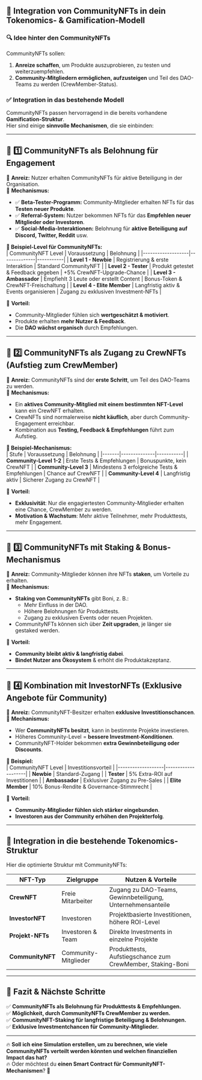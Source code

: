 ## **🚀 Integration von CommunityNFTs in dein Tokenomics- & Gamification-Modell**  

### **🔍 Idee hinter den CommunityNFTs**  
CommunityNFTs sollen:  
1. **Anreize schaffen**, um Produkte auszuprobieren, zu testen und weiterzuempfehlen.  
2. **Community-Mitgliedern ermöglichen, aufzusteigen** und Teil des DAO-Teams zu werden (CrewMember-Status).  

### **✅ Integration in das bestehende Modell**  
CommunityNFTs passen hervorragend in die bereits vorhandene **Gamification-Struktur**.  
Hier sind einige **sinnvolle Mechanismen**, die sie einbinden:

---

## **🎯 1️⃣ CommunityNFTs als Belohnung für Engagement**  
📌 **Anreiz:** Nutzer erhalten CommunityNFTs für aktive Beteiligung in der Organisation.  
📌 **Mechanismus:**  
- ✅ **Beta-Tester-Programm:** Community-Mitglieder erhalten NFTs für das **Testen neuer Produkte**.  
- ✅ **Referral-System:** Nutzer bekommen NFTs für das **Empfehlen neuer Mitglieder oder Investoren**.  
- ✅ **Social-Media-Interaktionen:** Belohnung für **aktive Beteiligung auf Discord, Twitter, Reddit** usw.  

**📌 Beispiel-Level für CommunityNFTs:**  
| CommunityNFT Level | Voraussetzung | Belohnung |
|-------------------|--------------|-----------|
| **Level 1 - Newbie** | Registrierung & erste Interaktion | Standard CommunityNFT |
| **Level 2 - Tester** | Produkt getestet & Feedback gegeben | +5% CrewNFT-Upgrade-Chance |
| **Level 3 - Ambassador** | Empfiehlt 3 Leute oder erstellt Content | Bonus-Token & CrewNFT-Freischaltung |
| **Level 4 - Elite Member** | Langfristig aktiv & Events organisieren | Zugang zu exklusiven Investment-NFTs |

🎯 **Vorteil:**  
- Community-Mitglieder fühlen sich **wertgeschätzt & motiviert**.  
- Produkte erhalten **mehr Nutzer & Feedback**.  
- Die **DAO wächst organisch** durch Empfehlungen.  

---

## **🎯 2️⃣ CommunityNFTs als Zugang zu CrewNFTs (Aufstieg zum CrewMember)**  
📌 **Anreiz:** CommunityNFTs sind der **erste Schritt**, um Teil des DAO-Teams zu werden.  
📌 **Mechanismus:**  
- Ein **aktives Community-Mitglied mit einem bestimmten NFT-Level** kann ein CrewNFT erhalten.  
- CrewNFTs sind normalerweise **nicht käuflich**, aber durch Community-Engagement erreichbar.  
- Kombination aus **Testing, Feedback & Empfehlungen** führt zum Aufstieg.  

**📌 Beispiel-Mechanismus:**  
| Stufe | Voraussetzung | Belohnung |
|-------|--------------|-----------|
| **Community-Level 1-2** | Erste Tests & Empfehlungen | Bonuspunkte, kein CrewNFT |
| **Community-Level 3** | Mindestens 3 erfolgreiche Tests & Empfehlungen | Chance auf CrewNFT |
| **Community-Level 4** | Langfristig aktiv | Sicherer Zugang zu CrewNFT |

🎯 **Vorteil:**  
- **Exklusivität**: Nur die engagiertesten Community-Mitglieder erhalten eine Chance, CrewMember zu werden.  
- **Motivation & Wachstum**: Mehr aktive Teilnehmer, mehr Produkttests, mehr Engagement.  

---

## **🎯 3️⃣ CommunityNFTs mit Staking & Bonus-Mechanismus**  
📌 **Anreiz:** Community-Mitglieder können ihre NFTs **staken**, um Vorteile zu erhalten.  
📌 **Mechanismus:**  
- **Staking von CommunityNFTs** gibt Boni, z. B.:  
  - Mehr Einfluss in der DAO.  
  - Höhere Belohnungen für Produkttests.  
  - Zugang zu exklusiven Events oder neuen Projekten.  
- CommunityNFTs können sich über **Zeit upgraden**, je länger sie gestaked werden.  

🎯 **Vorteil:**  
- **Community bleibt aktiv & langfristig dabei**.  
- **Bindet Nutzer ans Ökosystem** & erhöht die Produktakzeptanz.  

---

## **🎯 4️⃣ Kombination mit InvestorNFTs (Exklusive Angebote für Community)**  
📌 **Anreiz:** CommunityNFT-Besitzer erhalten **exklusive Investitionschancen**.  
📌 **Mechanismus:**  
- Wer **CommunityNFTs besitzt**, kann in bestimmte Projekte investieren.  
- Höheres Community-Level = **bessere Investment-Konditionen**.  
- CommunityNFT-Holder bekommen **extra Gewinnbeteiligung oder Discounts**.  

**📌 Beispiel:**  
| CommunityNFT Level | Investitionsvorteil |
|-------------------|--------------------|
| **Newbie** | Standard-Zugang |
| **Tester** | 5% Extra-ROI auf Investitionen |
| **Ambassador** | Exklusiver Zugang zu Pre-Sales |
| **Elite Member** | 10% Bonus-Rendite & Governance-Stimmrecht |

🎯 **Vorteil:**  
- **Community-Mitglieder fühlen sich stärker eingebunden**.  
- **Investoren aus der Community erhöhen den Projekterfolg**.  

---

## **🔄 Integration in die bestehende Tokenomics-Struktur**
Hier die optimierte Struktur mit CommunityNFTs:

| NFT-Typ | Zielgruppe | Nutzen & Vorteile |
|---------|-----------|------------------|
| **CrewNFT** | Freie Mitarbeiter | Zugang zu DAO-Teams, Gewinnbeteiligung, Unternehmensanteile |
| **InvestorNFT** | Investoren | Projektbasierte Investitionen, höhere ROI-Level |
| **Projekt-NFTs** | Investoren & Team | Direkte Investments in einzelne Projekte |
| **CommunityNFT** | Community-Mitglieder | Produkttests, Aufstiegschance zum CrewMember, Staking-Boni |

---

## **🎯 Fazit & Nächste Schritte**
✅ **CommunityNFTs als Belohnung für Produkttests & Empfehlungen.**  
✅ **Möglichkeit, durch CommunityNFTs CrewMember zu werden.**  
✅ **CommunityNFT-Staking für langfristige Beteiligung & Belohnungen.**  
✅ **Exklusive Investmentchancen für Community-Mitglieder.**  

---

🔥 **Soll ich eine Simulation erstellen, um zu berechnen, wie viele CommunityNFTs verteilt werden könnten und welchen finanziellen Impact das hat?**  
🔥 Oder möchtest du **einen Smart Contract für CommunityNFT-Mechanismen**? 🚀
